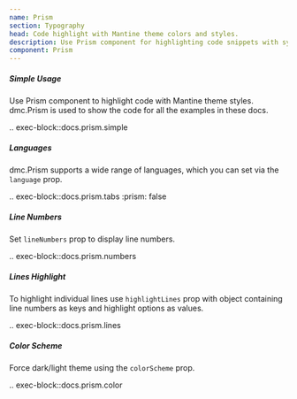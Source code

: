 ```yaml
---
name: Prism
section: Typography
head: Code highlight with Mantine theme colors and styles.
description: Use Prism component for highlighting code snippets with syntax highlighting for different languages like python, cpp, javascript, etc.
component: Prism
---
```


##### Simple Usage

Use Prism component to highlight code with Mantine theme styles. dmc.Prism is used to show the code for all the
examples in these docs.

.. exec-block::docs.prism.simple

##### Languages

dmc.Prism supports a wide range of languages, which you can set via the `language` prop.

.. exec-block::docs.prism.tabs
    :prism: false

##### Line Numbers

Set `lineNumbers` prop to display line numbers.

.. exec-block::docs.prism.numbers

##### Lines Highlight

To highlight individual lines use `highlightLines` prop with object containing line numbers as keys and highlight
options as values.

.. exec-block::docs.prism.lines

##### Color Scheme

Force dark/light theme using the `colorScheme` prop.

.. exec-block::docs.prism.color
